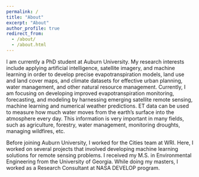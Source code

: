 ```yaml
---
permalink: /
title: "About"
excerpt: "About"
author_profile: true
redirect_from:
  - /about/
  - /about.html
---
```


I am currently a PhD student at Auburn University. My research interests include applying artificial intelligence, satellite imagery, and machine learning in order to develop precise evapotranspiration models, land use and land cover maps, and climate datasets for effective urban planning, water management, and other natural resource management. Currently, I am focusing on developing improved evapotranspiration monitoring, forecasting, and modeling by harnessing emerging satellite remote sensing, machine learning and numerical weather predictions. ET data can be used to measure how much water moves from the earth’s surface into the atmosphere every day. This information is very important in many fields, such as agriculture, forestry, water management, monitoring droughts, managing wildfires, etc. 

Before joining Auburn University, I worked for the Cities team at WRI. Here, I worked on several projects that involved developing machine learning solutions for remote sensing problems. I received my M.S. in Environmental Engineering from the University of Georgia. While doing my masters, I worked as a Research Consultant at NASA DEVELOP program.
